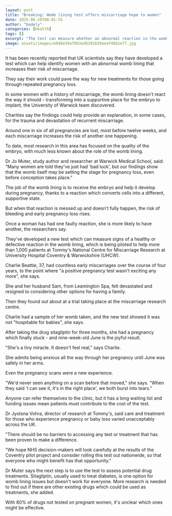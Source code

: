 ```yaml
---
layout: post
title: "Breaking: Womb lining test offers miscarriage hope to women"
date: 2025-06-26T00:01:55
author: "badely"
categories: [Health]
tags: []
excerpt: "The test can measure whether an abnormal reaction in the womb could make pregnancy loss more likely."
image: assets/images/e848e59a70b3ed8191839aeaf40b1e77.jpg
---
```


It has been recently reported that UK scientists say they have developed a test which can help identify women with an abnormal womb lining that increases their risk of miscarriage.

They say their work could pave the way for new treatments for those going through repeated pregnancy loss. 

In some women with a history of miscarriage, the womb lining doesn't react the way it should - transforming into a supportive place for the embryo to implant, the University of Warwick team discovered.

Charities say the findings could help provide an explanation, in some cases, for the trauma and devastation of recurrent miscarriage.

Around one in six of all pregnancies are lost, most before twelve weeks, and each miscarriage increases the risk of another one happening. 

To date, most research in this area has focused on the quality of the embryo, with much less known about the role of the womb lining. 

Dr Jo Muter, study author and researcher at Warwick Medical School, said: "Many women are told they've just had 'bad luck', but our findings show that the womb itself may be setting the stage for pregnancy loss, even before conception takes place."

The job of the womb lining is to receive the embryo and help it develop during pregnancy, thanks to a reaction which converts cells into a different, supportive state. 

But when that reaction is messed up and doesn't fully happen, the risk of bleeding and early pregnancy loss rises.

Once a woman has had one faulty reaction, she is more likely to have another, the researchers say. 

They've developed a new test which can measure signs of a healthy or defective reaction in the womb lining, which is being piloted to help more than 1,000 patients at Tommy's National Centre for Miscarriage Research at University Hospital Coventry & Warwickshire (UHCW).

Charlie Beattie, 37, had countless early miscarriages over the course of four years, to the point where "a positive pregnancy test wasn't exciting any more", she says.

She and her husband Sam, from Leamington Spa, felt devastated and resigned to considering other options for having a family.

Then they found out about at a trial taking place at the miscarriage research centre.

Charlie had a sample of her womb taken, and the new test showed it was not "hospitable for babies", she says.

After taking the drug sitagliptin for three months, she had a pregnancy which finally stuck - and nine-week-old June is the joyful result.

"She's a tiny miracle. It doesn't feel real," says Charlie.

She admits being anxious all the way through her pregnancy until June was safely in  her arms.

Even the pregnancy scans were a new experience.

"We'd never seen anything on a scan before that moved," she says. "When they said 'I can see it, it's in the right place', we both burst into tears."

Anyone can refer themselves to the clinic, but it has a long waiting list and funding issues mean patients must contribute to the cost of the test. 

Dr Jyotsna Vohra, director of research at Tommy's, said care and treatment for those who experience pregnancy or baby loss varied unacceptably across the UK. 

"There should be no barriers to accessing any test or treatment that has been proven to make a difference. 

"We hope NHS decision-makers will look carefully at the results of the Coventry pilot project and consider rolling this test out nationwide, so that everyone who might benefit has that opportunity."

Dr Muter says the next step is to use the test to assess potential drug treatments. Sitagliptin, usually used to treat diabetes, is one option for womb lining issues but doesn't work for everyone. More research is needed to find out if there are other existing drugs which could be used as treatments, she added.

With 80% of drugs not tested on pregnant women, it's unclear which ones might be effective.

